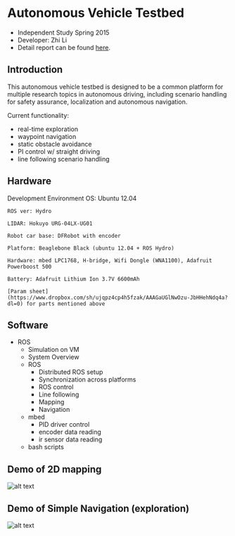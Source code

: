 # Autonomous Vehicle Testbed
  * Independent Study Spring 2015
  * Developer: Zhi Li
  * Detail report can be found [here](https://github.com/snugglelamb/autobots/blob/master/IndependentStudyReport_ZhiLi.pdf).

## Introduction
  This autonomous vehicle testbed is designed to be a common platform for multiple research topics in autonomous driving, including scenario handling for safety assurance, localization and autonomous navigation. 

  Current functionality:

  * real-time exploration
  * waypoint navigation
  * static obstacle avoidance
  * PI control w/ straight driving
  * line following scenario handling
  
## Hardware
  Development Environment
    OS: Ubuntu 12.04

    ROS ver: Hydro

    LIDAR: Hokuyo URG-04LX-UG01

    Robot car base: DFRobot with encoder

    Platform: Beaglebone Black (ubuntu 12.04 + ROS Hydro)

    Hardware: mbed LPC1768, H-bridge, Wifi Dongle (WNA1100), Adafruit Powerboost 500

    Battery: Adafruit Lithium Ion 3.7V 6600mAh

    [Param sheet](https://www.dropbox.com/sh/ujqpz4cp4h5fzak/AAAGaUGlNwOzu-JbHHehNdq4a?dl=0) for parts mentioned above


## Software
* ROS
  * Simulation on VM
  * System Overview
  * ROS
    * Distributed ROS setup
    * Synchronization across platforms
    * ROS control
    * Line following
    * Mapping
    * Navigation
  * mbed
    * PID driver control
    * encoder data reading
    * ir sensor data reading
  * bash scripts

## Demo of 2D mapping
![alt text](https://github.com/snugglelamb/autobots/blob/master/resources/mlab_mapping_gif.gif "2D mapping of mlab")
## Demo of Simple Navigation (exploration)
![alt text](https://github.com/snugglelamb/autobots/blob/master/resources/nav_w:pid.gif "2D navigation with exploration")

